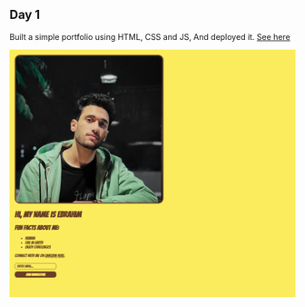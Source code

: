 ## Day 1
Built a simple portfolio using HTML, CSS and JS, And deployed it. <a href="https://ebra-portfolio.netlify.app/">See here</a>

![day's-output](day's-output.png)